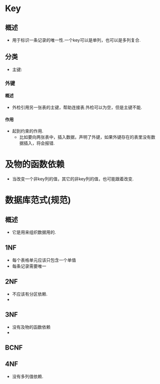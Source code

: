 # Key
## 概述
- 用于标识一条记录的唯一性.一个key可以是单列，也可以是多列复合.

## 分类
- 主键:

### 外键
#### 概述
- 外检引用另一张表的主键，帮助连接表.外检可以为空，但是主键不能.

#### 作用
- 起到约束的作用.
	- 比如要向两张表中，插入数据，声明了外键，如果外键存在的表里没有数据插入，将会报错.

# 及物的函数依赖
- 当改变一个非key列的值，其它的非key列的值，也可能跟着改变.


# 数据库范式(规范)
## 概述
- 它是用来组织数据用的.

## 1NF
- 每个表格单元应该只包含一个单值
- 每条记录需要唯一

## 2NF
- 不应该有分区依赖.
- 

## 3NF
- 没有及物的函数依赖
- 

## BCNF


## 4NF
- 没有多列值依赖.